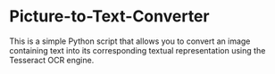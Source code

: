 # Picture-to-Text-Converter
This is a simple Python script that allows you to convert an image containing text into its corresponding textual representation using the Tesseract OCR engine.
